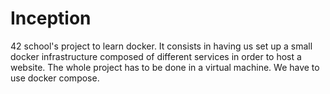 # Inception
42 school's project to learn docker. It consists in having us set up a small docker infrastructure composed of different services in order to host a website. The whole project has to be done in a virtual machine. We have to use docker compose.
